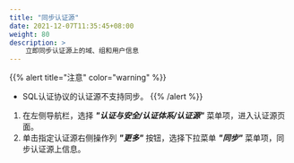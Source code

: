 ```yaml
---
title: "同步认证源"
date: 2021-12-07T11:35:45+08:00
weight: 80
description: >
    立即同步认证源上的域、组和用户信息
---
```


{{% alert title="注意" color="warning" %}}
- SQL认证协议的认证源不支持同步。
{{% /alert %}}

1. 在左侧导航栏，选择 **_"认证与安全/认证体系/认证源"_** 菜单项，进入认证源页面。
2. 单击指定认证源右侧操作列 **_"更多"_** 按钮，选择下拉菜单 **_"同步"_** 菜单项，同步认证源上信息。